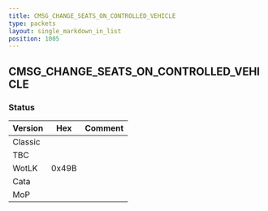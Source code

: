 ```yaml
---
title: CMSG_CHANGE_SEATS_ON_CONTROLLED_VEHICLE
type: packets
layout: single_markdown_in_list
position: 1005
---
```


## CMSG_CHANGE_SEATS_ON_CONTROLLED_VEHICLE

### Status

Version    | Hex        | Comment
---------- | ---------- | ---------- 
Classic    |            |
TBC        |            |
WotLK      | 0x49B      | 
Cata       |            |
MoP        |            |